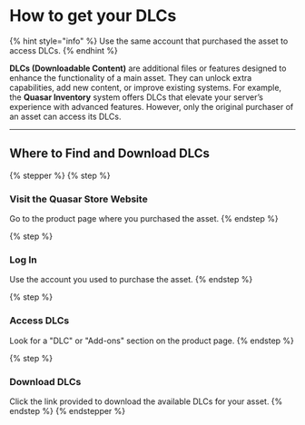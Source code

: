 # How to get your DLCs

{% hint style="info" %}
Use the same account that purchased the asset to access DLCs.
{% endhint %}

**DLCs (Downloadable Content)** are additional files or features designed to enhance the functionality of a main asset. They can unlock extra capabilities, add new content, or improve existing systems. For example, the **Quasar Inventory** system offers DLCs that elevate your server’s experience with advanced features. However, only the original purchaser of an asset can access its DLCs.

***

## **Where to Find and Download DLCs**

{% stepper %}
{% step %}
### Visit the Quasar Store Website

Go to the product page where you purchased the asset.
{% endstep %}

{% step %}
### Log In

Use the account you used to purchase the asset.
{% endstep %}

{% step %}
### Access DLCs

Look for a "DLC" or "Add-ons" section on the product page.
{% endstep %}

{% step %}
### Download DLCs

Click the link provided to download the available DLCs for your asset.
{% endstep %}
{% endstepper %}
